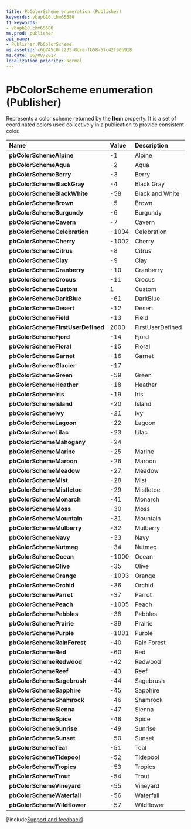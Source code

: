 ```yaml
---
title: PbColorScheme enumeration (Publisher)
keywords: vbapb10.chm65580
f1_keywords:
- vbapb10.chm65580
ms.prod: publisher
api_name:
- Publisher.PbColorScheme
ms.assetid: c6b745c0-2233-0dce-fb58-57c42f90b918
ms.date: 06/08/2017
localization_priority: Normal
---
```



# PbColorScheme enumeration (Publisher)

Represents a color scheme returned by the  **Item** property. It is a set of coordinated colors used collectively in a publication to provide consistent color.



|Name|Value|Description|
|:-----|:-----|:-----|
| **pbColorSchemeAlpine**|-1|Alpine|
| **pbColorSchemeAqua**|-2|Aqua|
| **pbColorSchemeBerry**|-3|Berry|
| **pbColorSchemeBlackGray**|-4|Black Gray|
| **pbColorSchemeBlackWhite**|-58|Black and White|
| **pbColorSchemeBrown**|-5|Brown|
| **pbColorSchemeBurgundy**|-6|Burgundy|
| **pbColorSchemeCavern**|-7|Cavern|
| **pbColorSchemeCelebration**|-1004|Celebration|
| **pbColorSchemeCherry**|-1002|Cherry|
| **pbColorSchemeCitrus**|-8|Citrus|
| **pbColorSchemeClay**|-9|Clay|
| **pbColorSchemeCranberry**|-10|Cranberry|
| **pbColorSchemeCrocus**|-11|Crocus|
| **pbColorSchemeCustom**|1|Custom|
| **pbColorSchemeDarkBlue**|-61|DarkBlue|
| **pbColorSchemeDesert**|-12|Desert|
| **pbColorSchemeField**|-13|Field|
| **pbColorSchemeFirstUserDefined**|2000|FirstUserDefined|
| **pbColorSchemeFjord**|-14|Fjord|
| **pbColorSchemeFloral**|-15|Floral|
| **pbColorSchemeGarnet**|-16|Garnet|
| **pbColorSchemeGlacier**|-17||
| **pbColorSchemeGreen**|-59|Green|
| **pbColorSchemeHeather**|-18|Heather|
| **pbColorSchemeIris**|-19|Iris|
| **pbColorSchemeIsland**|-20|Island|
| **pbColorSchemeIvy**|-21|Ivy|
| **pbColorSchemeLagoon**|-22|Lagoon|
| **pbColorSchemeLilac**|-23|Lilac|
| **pbColorSchemeMahogany**|-24||
| **pbColorSchemeMarine**|-25|Marine|
| **pbColorSchemeMaroon**|-26|Maroon|
| **pbColorSchemeMeadow**|-27|Meadow|
| **pbColorSchemeMist**|-28|Mist|
| **pbColorSchemeMistletoe**|-29|Mistletoe|
| **pbColorSchemeMonarch**|-41|Monarch|
| **pbColorSchemeMoss**|-30|Moss|
| **pbColorSchemeMountain**|-31|Mountain|
| **pbColorSchemeMulberry**|-32|Mulberry|
| **pbColorSchemeNavy**|-33|Navy|
| **pbColorSchemeNutmeg**|-34|Nutmeg|
| **pbColorSchemeOcean**|-1000|Ocean|
| **pbColorSchemeOlive**|-35|Olive|
| **pbColorSchemeOrange**|-1003|Orange|
| **pbColorSchemeOrchid**|-36|Orchid|
| **pbColorSchemeParrot**|-37|Parrot|
| **pbColorSchemePeach**|-1005|Peach|
| **pbColorSchemePebbles**|-38|Pebbles|
| **pbColorSchemePrairie**|-39|Prairie|
| **pbColorSchemePurple**|-1001|Purple|
| **pbColorSchemeRainForest**|-40|Rain Forest|
| **pbColorSchemeRed**|-60|Red|
| **pbColorSchemeRedwood**|-42|Redwood|
| **pbColorSchemeReef**|-43|Reef|
| **pbColorSchemeSagebrush**|-44|Sagebrush|
| **pbColorSchemeSapphire**|-45|Sapphire|
| **pbColorSchemeShamrock**|-46|Shamrock|
| **pbColorSchemeSienna**|-47|Sienna|
| **pbColorSchemeSpice**|-48|Spice|
| **pbColorSchemeSunrise**|-49|Sunrise|
| **pbColorSchemeSunset**|-50|Sunset|
| **pbColorSchemeTeal**|-51|Teal|
| **pbColorSchemeTidepool**|-52|Tidepool|
| **pbColorSchemeTropics**|-53|Tropics|
| **pbColorSchemeTrout**|-54|Trout|
| **pbColorSchemeVineyard**|-55|Vineyard|
| **pbColorSchemeWaterfall**|-56|Waterfall|
| **pbColorSchemeWildflower**|-57|Wildflower|

[!include[Support and feedback](~/includes/feedback-boilerplate.md)]